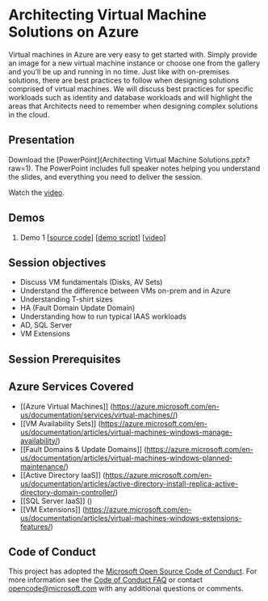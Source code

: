 # Architecting Virtual Machine Solutions on Azure
Virtual machines in Azure are very easy to get started with.  Simply provide an image for a new virtual machine instance or choose one from the gallery and you’ll be up and running in no time.  Just like with on-premises solutions, there are best practices to follow when designing solutions comprised of virtual machines.  We will discuss best practices for specific workloads such as identity and database workloads and will highlight the areas that Architects need to remember when designing complex solutions in the cloud.

## Presentation
Download the [PowerPoint](Architecting Virtual Machine Solutions.pptx?raw=1).
The PowerPoint includes full speaker notes helping you understand the slides, and everything you need to deliver the session.

Watch the [video](https://gsiazurecoecontent.blob.core.windows.net/architecting-virtual-machine-solutions/todo.mp4).

## Demos
1. Demo 1
[[source code](https://github.com/GSIAzureCOE/Virtual-Machine-Solutions/blob/master/todo)]
[[demo script](https://github.com/GSIAzureCOE/Virtual-Machine-Solutions/blob/master/todo.docx)]
[[video](https://gsiazurecoecontent.blob.core.windows.net/architecting-virtual-machine-solutions/todo.mp4)]

## Session objectives
* Discuss VM fundamentals (Disks, AV Sets)
* Understand the difference between VMs on-prem and in Azure
* Understanding T-shirt sizes
* HA (Fault Domain Update Domain)
* Understanding how to run typical IAAS workloads
* AD, SQL Server
* VM Extensions

## Session Prerequisites


## Azure Services Covered
* [[Azure Virtual Machines]] (https://azure.microsoft.com/en-us/documentation/services/virtual-machines//)
* [[VM Availability Sets]] (https://azure.microsoft.com/en-us/documentation/articles/virtual-machines-windows-manage-availability/)
* [[Fault Domains & Update Domains]] (https://azure.microsoft.com/en-us/documentation/articles/virtual-machines-windows-planned-maintenance/)
* [[Active Directory IaaS]] (https://azure.microsoft.com/en-us/documentation/articles/active-directory-install-replica-active-directory-domain-controller/)
* [[SQL Server IaaS]] ()
* [[VM Extensions]] (https://azure.microsoft.com/en-us/documentation/articles/virtual-machines-windows-extensions-features/)


## Code of Conduct

This project has adopted the [Microsoft Open Source Code of Conduct](https://opensource.microsoft.com/codeofconduct/). For more information see the [Code of Conduct FAQ](https://opensource.microsoft.com/codeofconduct/faq/) or contact [opencode@microsoft.com](mailto:opencode@microsoft.com) with any additional questions or comments.
